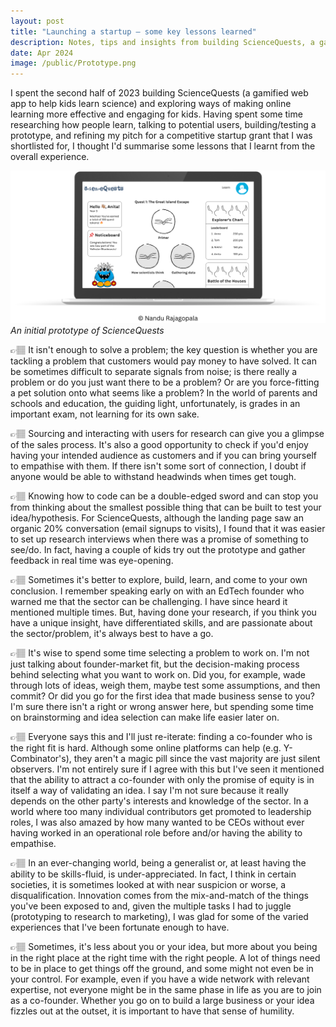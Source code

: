 ```yaml
---
layout: post
title: "Launching a startup — some key lessons learned"
description: Notes, tips and insights from building ScienceQuests, a gamified web app to help kids learn science.
date: Apr 2024
image: /public/Prototype.png
---
```


I spent the second half of 2023 building ScienceQuests (a gamified web app to help kids learn science) and exploring ways of making online learning more effective and engaging for kids. Having spent some time researching how people learn, talking to potential users, building/testing a prototype, and refining my pitch for a competitive startup grant that I was shortlisted for, I thought I'd summarise some lessons that I learnt from the overall experience.

[![ScienceQuests prototype](/public/Prototype.png)](/public/Prototype.png)
*An initial prototype of ScienceQuests*

👉🏽 It isn't enough to solve a problem; the key question is whether you are tackling a problem that customers would pay money to have solved. It can be sometimes difficult to separate signals from noise; is there really a problem or do you just want there to be a problem? Or are you force-fitting a pet solution onto what seems like a problem? In the world of parents and schools and education, the guiding light, unfortunately, is grades in an important exam, not learning for its own sake.

 👉🏽 Sourcing and interacting with users for research can give you a glimpse of the sales process. It's also a good opportunity to check if you'd enjoy having your intended audience as customers and if you can bring yourself to empathise with them. If there isn't some sort of connection, I doubt if anyone would be able to withstand headwinds when times get tough.

👉🏽 Knowing how to code can be a double-edged sword and can stop you from thinking about the smallest possible thing that can be built to test your idea/hypothesis. For ScienceQuests, although the landing page saw an organic 20% conversation (email signups to visits), I found that it was easier to set up research interviews when there was a promise of something to see/do. In fact, having a couple of kids try out the prototype and gather feedback in real time was eye-opening.

👉🏽 Sometimes it's better to explore, build, learn, and come to your own conclusion. I remember speaking early on with an EdTech founder who warned me that the sector can be challenging. I have since heard it mentioned multiple times. But, having done your research, if you think you have a unique insight, have differentiated skills, and are passionate about the sector/problem, it's always best to have a go.

👉🏽 It's wise to spend some time selecting a problem to work on. I'm not just talking about founder-market fit, but the decision-making process behind selecting what you want to work on. Did you, for example, wade through lots of ideas, weigh them, maybe test some assumptions, and then commit? Or did you go for the first idea that made business sense to you? I'm sure there isn't a right or wrong answer here, but spending some time on brainstorming and idea selection can make life easier later on.

👉🏽 Everyone says this and I'll just re-iterate: finding a co-founder who is the right fit is hard. Although some online platforms can help (e.g. Y-Combinator's), they aren't a magic pill since the vast majority are just silent observers. I'm not entirely sure if I agree with this but I've seen it mentioned that the ability to attract a co-founder with only the promise of equity is in itself a way of validating an idea. I say I'm not sure because it really depends on the other party's interests and knowledge of the sector. In a world where too many individual contributors get promoted to leadership roles, I was also amazed by how many wanted to be CEOs without ever having worked in an operational role before and/or having the ability to empathise.

👉🏽 In an ever-changing world, being a generalist or, at least having the ability to be skills-fluid, is under-appreciated. In fact, I think in certain societies, it is sometimes looked at with near suspicion or worse, a disqualification. Innovation comes from the mix-and-match of the things you've been exposed to and, given the multiple tasks I had to juggle (prototyping to research to marketing), I was glad for some of the varied experiences that I've been fortunate enough to have.

👉🏽 Sometimes, it's less about you or your idea, but more about you being in the right place at the right time with the right people. A lot of things need to be in place to get things off the ground, and some might not even be in your control. For example, even if you have a wide network with relevant expertise, not everyone might be in the same phase in life as you are to join as a co-founder. Whether you go on to build a large business or your idea fizzles out at the outset, it is important to have that sense of humility.